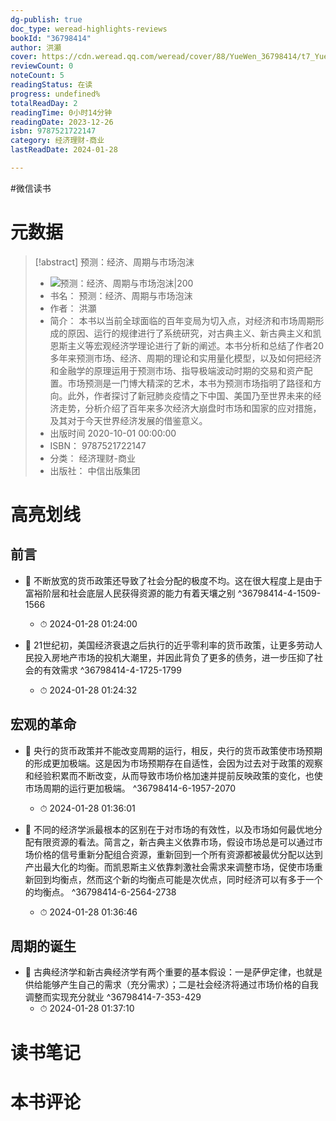 ```yaml
---
dg-publish: true
doc_type: weread-highlights-reviews
bookId: "36798414"
author: 洪灝
cover: https://cdn.weread.qq.com/weread/cover/88/YueWen_36798414/t7_YueWen_36798414.jpg
reviewCount: 0
noteCount: 5
readingStatus: 在读
progress: undefined%
totalReadDay: 2
readingTime: 0小时14分钟
readingDate: 2023-12-26
isbn: 9787521722147
category: 经济理财-商业
lastReadDate: 2024-01-28

---
```

#微信读书

# 元数据
> [!abstract] 预测：经济、周期与市场泡沫
> - ![ 预测：经济、周期与市场泡沫|200](https://cdn.weread.qq.com/weread/cover/88/YueWen_36798414/t7_YueWen_36798414.jpg)
> - 书名： 预测：经济、周期与市场泡沫
> - 作者： 洪灝
> - 简介： 本书以当前全球面临的百年变局为切入点，对经济和市场周期形成的原因、运行的规律进行了系统研究，对古典主义、新古典主义和凯恩斯主义等宏观经济学理论进行了新的阐述。本书分析和总结了作者20多年来预测市场、经济、周期的理论和实用量化模型，以及如何把经济和金融学的原理运用于预测市场、指导极端波动时期的交易和资产配置。市场预测是一门博大精深的艺术，本书为预测市场指明了路径和方向。此外，作者探讨了新冠肺炎疫情之下中国、美国乃至世界未来的经济走势，分析介绍了百年来多次经济大崩盘时市场和国家的应对措施，及其对于今天世界经济发展的借鉴意义。
> - 出版时间 2020-10-01 00:00:00
> - ISBN： 9787521722147
> - 分类： 经济理财-商业
> - 出版社： 中信出版集团

# 高亮划线

## 前言


- 📌 不断放宽的货币政策还导致了社会分配的极度不均。这在很大程度上是由于富裕阶层和社会底层人民获得资源的能力有着天壤之别 ^36798414-4-1509-1566
    - ⏱ 2024-01-28 01:24:00 

- 📌 21世纪初，美国经济衰退之后执行的近乎零利率的货币政策，让更多劳动人民投入房地产市场的投机大潮里，并因此背负了更多的债务，进一步压抑了社会的有效需求 ^36798414-4-1725-1799
    - ⏱ 2024-01-28 01:24:32 
## 宏观的革命


- 📌 央行的货币政策并不能改变周期的运行，相反，央行的货币政策使市场预期的形成更加极端。这是因为市场预期存在自适性，会因为过去对于政策的观察和经验积累而不断改变，从而导致市场价格加速并提前反映政策的变化，也使市场周期的运行更加极端。 ^36798414-6-1957-2070
    - ⏱ 2024-01-28 01:36:01 

- 📌 不同的经济学派最根本的区别在于对市场的有效性，以及市场如何最优地分配有限资源的看法。简言之，新古典主义依靠市场，假设市场总是可以通过市场价格的信号重新分配组合资源，重新回到一个所有资源都被最优分配以达到产出最大化的均衡。而凯恩斯主义依靠刺激社会需求来调整市场，促使市场重新回到均衡点，然而这个新的均衡点可能是次优点，同时经济可以有多于一个的均衡点。 ^36798414-6-2564-2738
    - ⏱ 2024-01-28 01:36:46 
## 周期的诞生


- 📌 古典经济学和新古典经济学有两个重要的基本假设：一是萨伊定律，也就是供给能够产生自己的需求（充分需求）；二是社会经济将通过市场价格的自我调整而实现充分就业 ^36798414-7-353-429
    - ⏱ 2024-01-28 01:37:10 
# 读书笔记

# 本书评论
